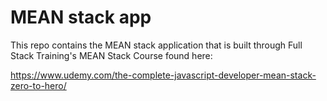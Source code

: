# MEAN stack app

This repo contains the MEAN stack application that is built through
Full Stack Training's MEAN Stack Course found here:

https://www.udemy.com/the-complete-javascript-developer-mean-stack-zero-to-hero/